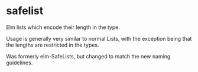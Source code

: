 # safelist
Elm lists which encode their length in the type.

Usage is generally very similar to normal Lists, with the exception being that
the lengths are restricted in the types.

Was formerly elm-SafeLists, but changed to match the new naming guidelines.
